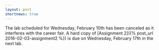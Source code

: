 ```yaml
---
layout: post
shortnews: true
---
```

The lab scheduled for Wednesday, February 10th has been canceled as it interferes with the career fair.
A hard copy of [Assignment 2]({% post_url 2016-02-03-assignment2 %}) is due on Wednesday, February 17th in the next lab.
